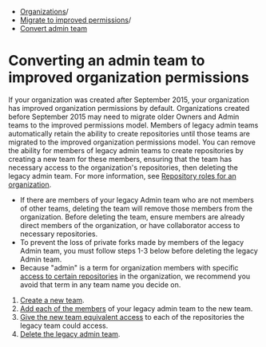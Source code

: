   * [Organizations](https://docs.github.com/en/organizations "Organizations")/
  * [Migrate to improved permissions](https://docs.github.com/en/organizations/migrating-to-improved-organization-permissions "Migrate to improved permissions")/
  * [Convert admin team](https://docs.github.com/en/organizations/migrating-to-improved-organization-permissions/converting-an-admin-team-to-improved-organization-permissions "Convert admin team")


# Converting an admin team to improved organization permissions
If your organization was created after September 2015, your organization has improved organization permissions by default. Organizations created before September 2015 may need to migrate older Owners and Admin teams to the improved permissions model. Members of legacy admin teams automatically retain the ability to create repositories until those teams are migrated to the improved organization permissions model.
You can remove the ability for members of legacy admin teams to create repositories by creating a new team for these members, ensuring that the team has necessary access to the organization's repositories, then deleting the legacy admin team.
For more information, see [Repository roles for an organization](https://docs.github.com/en/organizations/managing-user-access-to-your-organizations-repositories/managing-repository-roles/repository-roles-for-an-organization).
  * If there are members of your legacy Admin team who are not members of other teams, deleting the team will remove those members from the organization. Before deleting the team, ensure members are already direct members of the organization, or have collaborator access to necessary repositories.
  * To prevent the loss of private forks made by members of the legacy Admin team, you must follow steps 1-3 below before deleting the legacy Admin team.
  * Because "admin" is a term for organization members with specific [access to certain repositories](https://docs.github.com/en/organizations/managing-user-access-to-your-organizations-repositories/managing-repository-roles/repository-roles-for-an-organization) in the organization, we recommend you avoid that term in any team name you decide on.


  1. [Create a new team](https://docs.github.com/en/organizations/organizing-members-into-teams/creating-a-team).
  2. [Add each of the members](https://docs.github.com/en/organizations/organizing-members-into-teams/adding-organization-members-to-a-team) of your legacy admin team to the new team.
  3. [Give the new team equivalent access](https://docs.github.com/en/organizations/managing-user-access-to-your-organizations-repositories/managing-repository-roles/managing-team-access-to-an-organization-repository) to each of the repositories the legacy team could access.
  4. [Delete the legacy admin team](https://docs.github.com/en/organizations/organizing-members-into-teams/deleting-a-team).


